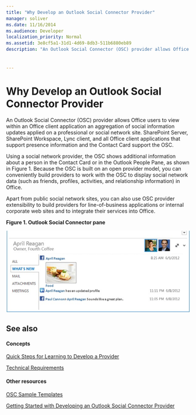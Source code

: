 ```yaml
---
title: "Why Develop an Outlook Social Connector Provider"
manager: soliver
ms.date: 11/16/2014
ms.audience: Developer
localization_priority: Normal
ms.assetid: 3e8cf5a1-31d1-4d69-8db3-511b6880eb89
description: "An Outlook Social Connector (OSC) provider allows Office users to view within an Office client application an aggregation of social information updates applied on a professional or social network site. SharePoint Server, SharePoint Workspace, Lync client, and all Office client applications that support presence information and the Contact Card support the OSC."
 
 
---
```


# Why Develop an Outlook Social Connector Provider

An Outlook Social Connector (OSC) provider allows Office users to view within an Office client application an aggregation of social information updates applied on a professional or social network site. SharePoint Server, SharePoint Workspace, Lync client, and all Office client applications that support presence information and the Contact Card support the OSC.
  
Using a social network provider, the OSC shows additional information about a person in the Contact Card or in the Outlook People Pane, as shown in Figure 1. Because the OSC is built on an open provider model, you can conveniently build providers to work with the OSC to display social network data (such as friends, profiles, activities, and relationship information) in Office.
  
Apart from public social network sites, you can also use OSC provider extensibility to build providers for line-of-business applications or internal corporate web sites and to integrate their services into Office.
  
**Figure 1. Outlook Social Connector pane**

![Outlook Social Connector pane](media/2d6b867f-73d8-4a3b-b8bd-3844bc34bf4e.jpg)
  
## See also

#### Concepts

[Quick Steps for Learning to Develop a Provider](quick-steps-for-learning-to-develop-a-provider.md)
  
[Technical Requirements](technical-requirements.md)
#### Other resources

[OSC Sample Templates](osc-sample-templates.md)
  
[Getting Started with Developing an Outlook Social Connector Provider](getting-started-with-developing-an-outlook-social-connector-provider.md)

